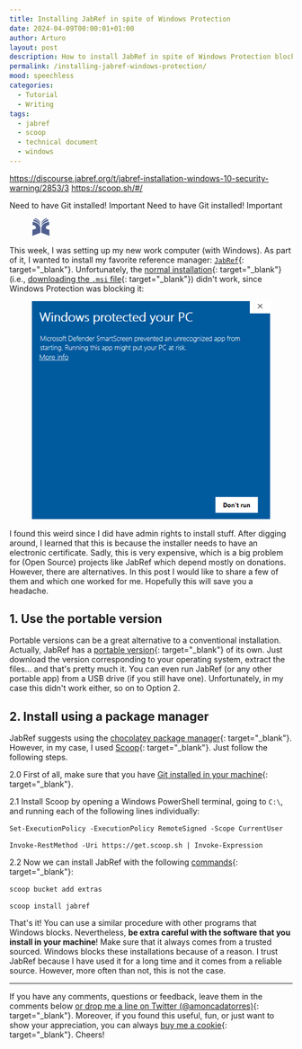 ```yaml
---
title: Installing JabRef in spite of Windows Protection
date: 2024-04-09T00:00:01+01:00
author: Arturo
layout: post
description: How to install JabRef in spite of Windows Protection blocking the installation
permalink: /installing-jabref-windows-protection/
mood: speechless
categories:
  - Tutorial
  - Writing
tags:
  - jabref
  - scoop
  - technical document
  - windows
---
```

https://discourse.jabref.org/t/jabref-installation-windows-10-security-warning/2853/3
https://scoop.sh/#/


Need to have Git installed! Important
Need to have Git installed! Important

<figure class="alignleft">
	<img width="32" src="../multimedia/icons/jabref.png"/>
</figure>

This week, I was setting up my new work computer (with Windows). As part of it, I wanted to install my favorite reference manager: [`JabRef`](https://www.jabref.org/){: target="_blank"}. 
Unfortunately, the [normal installation](https://docs.jabref.org/installation){: target="_blank"} (i.e., [downloading the `.msi` file](https://downloads.jabref.org/){: target="_blank"})
didn't work, since Windows Protection was blocking it:

<figure class="aligncenter">
	<img width="600" src="../multimedia/images/installing_jabref/windows_protected.png"/>
</figure>

I found this weird since I did have admin rights to install stuff. After digging around, I learned that this is because the installer needs to have an electronic certificate.
Sadly, this is very expensive, which is a big problem for (Open Source) projects like JabRef which depend mostly on donations. However, there are alternatives. In this post
I would like to share a few of them and which one worked for me. Hopefully this will save you a headache.

<!--more-->

## 1. Use the portable version
Portable versions can be a great alternative to a conventional installation. Actually, JabRef has a [portable version](https://docs.jabref.org/installation#portable-version){: target="_blank"} of its own. 
Just download the version corresponding to your operating system, extract the files... and that's pretty much it. You can even run JabRef (or any other portable app) from a USB drive (if you still have one). 
Unfortunately, in my case this didn't work either, so on to Option 2.


## 2. Install using a package manager
JabRef suggests using the [chocolatey package manager](https://chocolatey.org/){: target="_blank"}. However, in my case, I used [Scoop](https://scoop.sh/){: target="_blank"}.
Just follow the following steps.

2.0 First of all, make sure that you have [Git installed in your machine](https://git-scm.com/download/win){: target="_blank"}.

2.1 Install Scoop by opening a Windows PowerShell terminal, going to `C:\`, and running each of the following lines individually:

```
Set-ExecutionPolicy -ExecutionPolicy RemoteSigned -Scope CurrentUser
```

```
Invoke-RestMethod -Uri https://get.scoop.sh | Invoke-Expression
```

2.2 Now we can install JabRef with the following [commands](https://scoop.sh/#/apps?q=jabref&s=0&d=1&o=true){: target="_blank"}:

```
scoop bucket add extras
```

```
scoop install jabref
```

That's it! You can use a similar procedure with other programs that Windows blocks. Nevertheless, **be extra careful with the software that you install in your machine**!
Make sure that it always comes from a trusted sourced. Windows blocks these installations because of a reason. I trust JabRef because I have used it 
for a long time and it comes from a reliable source. However, more often than not, this is not the case. 

----------
If you have any comments, questions or feedback, leave them in the comments below [or drop me a line on Twitter (@amoncadatorres)](http://www.twitter.com/amoncadatorres){: target="_blank"}.
Moreover, if you found this useful, fun, or just want to show your appreciation, you can always [buy me a cookie](https://www.buymeacoffee.com/amoncadatorres){: target="_blank"}. Cheers!
